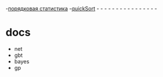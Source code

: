 -[порядковая статистика](http://neerc.ifmo.ru/wiki/index.php?title=Поиск_k-ой_порядковой_статистики)
-[quickSort](http://neerc.ifmo.ru/wiki/index.php?title=Быстрая_сортировка)
-[]()
-[]()
-[]()
-[]()
-[]()
-[]()
-[]()
-[]()
-[]()
-[]()
-[]()
-[]()
-[]()
-[]()
-[]()
-[]()


# docs

- net
- gbt
- bayes
- gp
